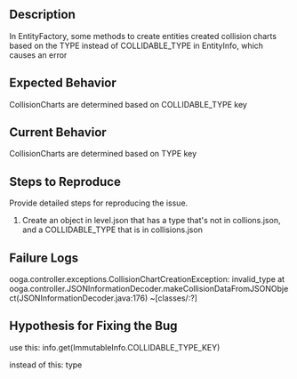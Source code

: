 ## Description

In EntityFactory, some methods to create entities created collision charts based on the TYPE instead
of COLLIDABLE_TYPE in EntityInfo, which causes an error

## Expected Behavior

CollisionCharts are determined based on COLLIDABLE_TYPE key

## Current Behavior

CollisionCharts are determined based on TYPE key

## Steps to Reproduce

Provide detailed steps for reproducing the issue.

1. Create an object in level.json that has a type that's not in collions.json, and a COLLIDABLE_TYPE 
that is in collisions.json

## Failure Logs

ooga.controller.exceptions.CollisionChartCreationException: invalid_type
at ooga.controller.JSONInformationDecoder.makeCollisionDataFromJSONObject(JSONInformationDecoder.java:176) ~[classes/:?]

## Hypothesis for Fixing the Bug

use this:
info.get(ImmutableInfo.COLLIDABLE_TYPE_KEY)

instead of this:
type